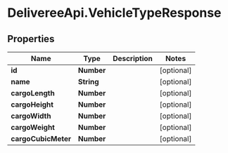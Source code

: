 # DelivereeApi.VehicleTypeResponse

## Properties

| Name                | Type       | Description | Notes      |
| ------------------- | ---------- | ----------- | ---------- |
| **id**              | **Number** |             | [optional] |
| **name**            | **String** |             | [optional] |
| **cargoLength**     | **Number** |             | [optional] |
| **cargoHeight**     | **Number** |             | [optional] |
| **cargoWidth**      | **Number** |             | [optional] |
| **cargoWeight**     | **Number** |             | [optional] |
| **cargoCubicMeter** | **Number** |             | [optional] |

